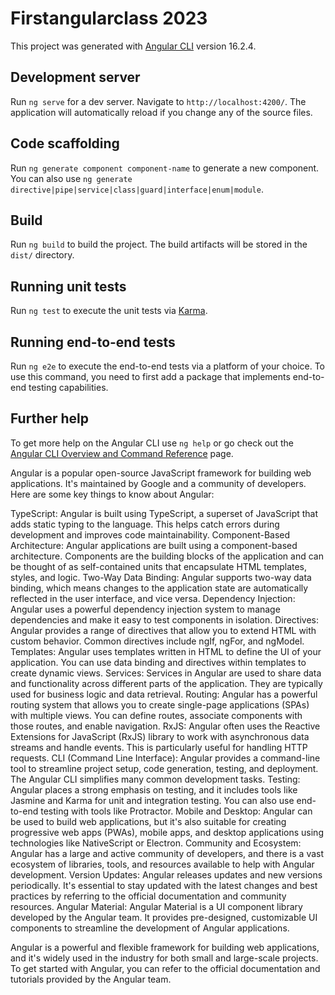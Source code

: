 # Firstangularclass 2023

This project was generated with [Angular CLI](https://github.com/angular/angular-cli) version 16.2.4.

## Development server

Run `ng serve` for a dev server. Navigate to `http://localhost:4200/`. The application will automatically reload if you change any of the source files.

## Code scaffolding

Run `ng generate component component-name` to generate a new component. You can also use `ng generate directive|pipe|service|class|guard|interface|enum|module`.

## Build

Run `ng build` to build the project. The build artifacts will be stored in the `dist/` directory.

## Running unit tests

Run `ng test` to execute the unit tests via [Karma](https://karma-runner.github.io).

## Running end-to-end tests

Run `ng e2e` to execute the end-to-end tests via a platform of your choice. To use this command, you need to first add a package that implements end-to-end testing capabilities.

## Further help

To get more help on the Angular CLI use `ng help` or go check out the [Angular CLI Overview and Command Reference](https://angular.io/cli) page.



Angular is a popular open-source JavaScript framework for building web applications. It's maintained by Google and a community of developers. Here are some key things to know about Angular:

TypeScript: Angular is built using TypeScript, a superset of JavaScript that adds static typing to the language. This helps catch errors during development and improves code maintainability.
Component-Based Architecture: Angular applications are built using a component-based architecture. Components are the building blocks of the application and can be thought of as self-contained units that encapsulate HTML templates, styles, and logic.
Two-Way Data Binding: Angular supports two-way data binding, which means changes to the application state are automatically reflected in the user interface, and vice versa.
Dependency Injection: Angular uses a powerful dependency injection system to manage dependencies and make it easy to test components in isolation.
Directives: Angular provides a range of directives that allow you to extend HTML with custom behavior. Common directives include ngIf, ngFor, and ngModel.
Templates: Angular uses templates written in HTML to define the UI of your application. You can use data binding and directives within templates to create dynamic views.
Services: Services in Angular are used to share data and functionality across different parts of the application. They are typically used for business logic and data retrieval.
Routing: Angular has a powerful routing system that allows you to create single-page applications (SPAs) with multiple views. You can define routes, associate components with those routes, and enable navigation.
RxJS: Angular often uses the Reactive Extensions for JavaScript (RxJS) library to work with asynchronous data streams and handle events. This is particularly useful for handling HTTP requests.
CLI (Command Line Interface): Angular provides a command-line tool to streamline project setup, code generation, testing, and deployment. The Angular CLI simplifies many common development tasks.
Testing: Angular places a strong emphasis on testing, and it includes tools like Jasmine and Karma for unit and integration testing. You can also use end-to-end testing with tools like Protractor.
Mobile and Desktop: Angular can be used to build web applications, but it's also suitable for creating progressive web apps (PWAs), mobile apps, and desktop applications using technologies like NativeScript or Electron.
Community and Ecosystem: Angular has a large and active community of developers, and there is a vast ecosystem of libraries, tools, and resources available to help with Angular development.
Version Updates: Angular releases updates and new versions periodically. It's essential to stay updated with the latest changes and best practices by referring to the official documentation and community resources.
Angular Material: Angular Material is a UI component library developed by the Angular team. It provides pre-designed, customizable UI components to streamline the development of Angular applications.


Angular is a powerful and flexible framework for building web applications, and it's widely used in the industry for both small and large-scale projects. To get started with Angular, you can refer to the official documentation and tutorials provided by the Angular team.
